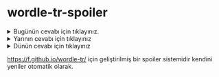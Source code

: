 # wordle-tr-spoiler

<details>
  <summary>Bugünün cevabı için tıklayınız.</summary>
  <br>
    <b> romen </b>
</details>

<details>
  <summary>Yarının cevabı için tıklayınız</summary>
  <br>
   <b> kaplı </b>
</details>

<details>
  <summary>Dünün cevabı için tıklayınız </summary>
  <br>
  <b> kibir </b>
</details>

https://f.github.io/wordle-tr/ için geliştirilmiş bir spoiler sistemidir kendini yeniler otomatik olarak.

